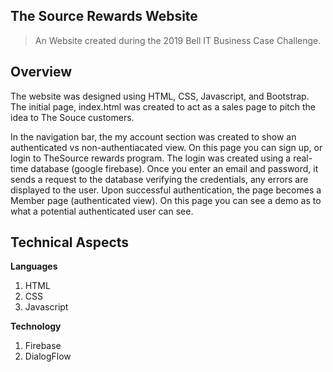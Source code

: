 ## The Source Rewards Website

> An Website created during the 2019 Bell IT Business Case Challenge.

## Overview

The website was designed using HTML, CSS, Javascript, and Bootstrap. The initial page, index.html was created to act as a sales page to pitch the idea to The Souce customers.

In the navigation bar, the my account section was created to show an authenticated vs non-authentiacated view. On this page you can sign up, or login to TheSource rewards program. The login was created using a real-time database (google firebase). Once you enter an email and password, it sends a request to the database verifying the credentials, any errors are displayed to the user. Upon successful authentication, the page becomes a Member page (authenticated view). On this page you can see a demo as to what a potential authenticated user can see.


## Technical Aspects

**Languages**
1. HTML
2. CSS
3. Javascript

**Technology**
1. Firebase
2. DialogFlow

